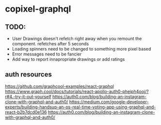 # copixel-graphql

## TODO:
- User Drawings doesn't refetch right away when you remount the component. refetches after 5 seconds
- Loading spinners need to be changed to something more pixel based
- Error messages need to be fancier
- Add way to report innapropriate drawings or add ratings

## auth resources
https://github.com/graphcool-examples/react-graphql
https://www.graph.cool/docs/tutorials/react-apollo-auth0-pheiph4ooj/?r#4.-try-it-out-yourself
https://auth0.com/blog/building-an-instagram-clone-with-graphql-and-auth0/
https://medium.com/google-developer-experts/building-handsup-an-os-real-time-voting-app-using-graphql-and-react-b2b7dcd0e136
https://auth0.com/blog/building-an-instagram-clone-with-graphql-and-auth0/
